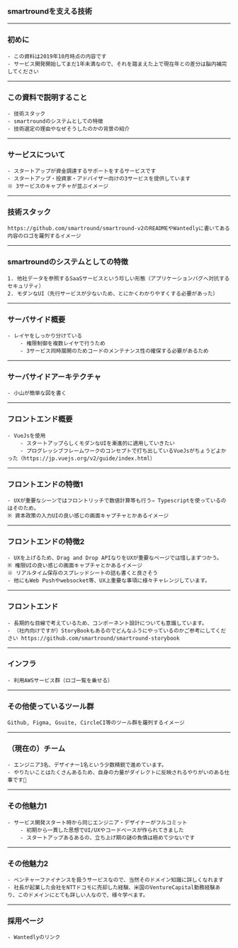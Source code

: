 ### smartroundを支える技術

___

### 初めに

	- この資料は2019年10月時点の内容です
	- サービス開発開始してまだ1年未満なので、それを踏まえた上で現在年との差分は脳内補完してください

___

### この資料で説明すること

	- 技術スタック
	- smartroundのシステムとしての特徴
	- 技術選定の理由やなぜそうしたのかの背景の紹介

___

### サービスについて

	- スタートアップが資金調達するサポートをするサービスです
	- スタートアップ・投資家・アドバイザー向けの3サービスを提供しています
	※ 3サービスのキャプチャが並ぶイメージ

___

### 技術スタック

	https://github.com/smartround/smartround-v2のREADMEやWantedlyに書いてある内容のロゴを羅列するイメージ
  
___

### smartroundのシステムとしての特徴

	1. 他社データを参照するSaaSサービスという珍しい形態（アプリケーションバグへ対抗するセキュリティ）
	2. モダンなUI（先行サービスが少ないため、とにかくわかりやすくする必要があった）

___

### サーバサイド概要

	- レイヤをしっかり分けている
		- 権限制御を複数レイヤで行うため
		- 3サービス同時展開のためコードのメンテナンス性の確保する必要があるため

___

### サーバサイドアーキテクチャ

	- 小山が簡単な図を書く

___

### フロントエンド概要

	- VueJsを使用
		- スタートアップらしくモダンなUIを漸進的に適用していきたい
	    - プログレッシブフレームワークのコンセプトで打ち出しているVueJsがちょうどよかった（https://jp.vuejs.org/v2/guide/index.html）

___

### フロントエンドの特徴1

	- UXが重要なシーンではフロントリッチで数値計算等も行う⇒ Typescriptを使っているのはそのため。
	※ 資本政策の入力UIの良い感じの画面キャプチャとかあるイメージ
  
___

### フロントエンドの特徴2

	- UXを上げるため、Drag and Drop APIなりをUXが重要なページでは惜しまずつかう。
	※ 権限UIの良い感じの画面キャプチャとかあるイメージ
	※ リアルタイム保存のスプレッドシートの話も書くと良さそう
	- 他にもWeb Pushやwebsocket等、UX上重要な事項に様々チャレンジしています。
___

### フロントエンド

	- 長期的な目線で考えているため、コンポーネント設計についても意識しています。
	- （社内向けですが）StoryBookもあるのでどんなふうにやっているのかご参考にしてください https://github.com/smartround/smartround-storybook

___

### インフラ

	- 利用AWSサービス群（ロゴ一覧を乗せる）

___

### その他使っているツール群

	Github, Figma, Gsuite, CircleCI等のツール群を羅列するイメージ

___

### （現在の）チーム

	- エンジニア3名、デザイナー1名という少数精鋭で進めています。
	- やりたいことはたくさんあるため、自身の力量がダイレクトに反映されるやりがいのある仕事です💪

___

### その他魅力1

	- サービス開発スタート時から同じエンジニア・デザイナーがフルコミット
		- 初期から一貫した思想でUI/UXやコードベースが作られてきました
		- スタートアップあるあるの、立ち上げ期の謎の負債は極めて少ないです 

___

### その他魅力2

	- ベンチャーファイナンスを扱うサービスなので、当然そのドメイン知識に詳しくなれます
	- 社長が起業した会社をNTTドコモに売却した経験、米国のVentureCapital勤務経験あり、このドメインにとても詳しい人なので、様々学べます。

___

### 採用ページ

	- Wantedlyのリンク

